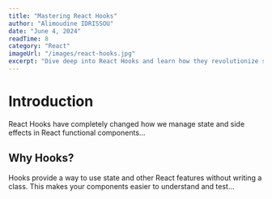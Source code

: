 ```yaml
---
title: "Mastering React Hooks"
author: "Alimoudine IDRISSOU"
date: "June 4, 2024"
readTime: 8
category: "React"
imageUrl: "/images/react-hooks.jpg"
excerpt: "Dive deep into React Hooks and learn how they revolutionize state management and side effects in functional components."
---
```


# Introduction

React Hooks have completely changed how we manage state and side effects in React functional components...

## Why Hooks?

Hooks provide a way to use state and other React features without writing a class. This makes your components easier to understand and test...

